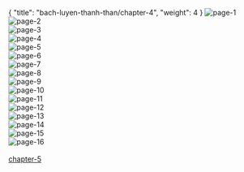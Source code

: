 { "title": "bach-luyen-thanh-than/chapter-4", "weight": 4 }
<img src="bach-luyen-thanh-than_0004_01-eeb95424b474ee1c973739351ccc76aa.webp" alt="page-1" origin="http://1.bp.blogspot.com/-MayqD45RP4A/VjH_GWyEs4I/AAAAAAAA7jM/1bpsXnlXN4U/s0/2.jpg?imgmax=0"><br/>
<img src="bach-luyen-thanh-than_0004_02-30bbda58bd1eae2218d94de41e310195.webp" alt="page-2" origin="http://1.bp.blogspot.com/-Xxap3bLGJGk/VjH_G410a4I/AAAAAAAA7jQ/x8ZPp9SAgjA/s0/3.jpg?imgmax=0"><br/>
<img src="bach-luyen-thanh-than_0004_03-8eb0041a982f39a6d3416e06053fe550.webp" alt="page-3" origin="http://1.bp.blogspot.com/-1-BJekF6p3g/VjH_HAm2OAI/AAAAAAAA7jY/hNvzvAiSaPc/s0/4.jpg?imgmax=0"><br/>
<img src="bach-luyen-thanh-than_0004_04-07644e6586c19e9d17692b87b2c1b22b.webp" alt="page-4" origin="http://1.bp.blogspot.com/-1qa1s7NQ8x0/VjH_HfFfi1I/AAAAAAAA7jg/6SuMYNtGR2Y/s0/5.jpg?imgmax=0"><br/>
<img src="bach-luyen-thanh-than_0004_05-909c2c69d9501eac1518a14983c65f0d.webp" alt="page-5" origin="http://1.bp.blogspot.com/-aYaJpkBqT7M/VjH_HvXpDHI/AAAAAAAA7jk/0loqut0YSyc/s0/6.jpg?imgmax=0"><br/>
<img src="bach-luyen-thanh-than_0004_06-7b9baea616aab4dc9c763a94f6d3df97.webp" alt="page-6" origin="http://1.bp.blogspot.com/-UGiWN8GOepU/VjH_H4t8iHI/AAAAAAAA7js/w5w1lq4GF98/s0/7.jpg?imgmax=0"><br/>
<img src="bach-luyen-thanh-than_0004_07-555dbfe709ca7b2518f954d30b181f6f.webp" alt="page-7" origin="http://1.bp.blogspot.com/-zSZ0UmWBb28/VjH_IZ25JCI/AAAAAAAA7j4/mGmVJfO_pao/s0/8.jpg?imgmax=0"><br/>
<img src="bach-luyen-thanh-than_0004_08-e42792af8bf9082b52988d104b18953b.webp" alt="page-8" origin="http://1.bp.blogspot.com/-mXEUDN8dgyw/VjH_I0cZ8EI/AAAAAAAA7kE/Ts_HfeXoqc8/s0/9.jpg?imgmax=0"><br/>
<img src="bach-luyen-thanh-than_0004_09-8b0d47fcc889ef619124ba04cbe0ecbe.webp" alt="page-9" origin="http://1.bp.blogspot.com/-Rj2qLXu0Cv0/VjH_DnhG7UI/AAAAAAAA7iY/MUbfo_es_7s/s0/10.jpg?imgmax=0"><br/>
<img src="bach-luyen-thanh-than_0004_10-0e88e18d9f6e68e44cf6f0ba09845dc6.webp" alt="page-10" origin="http://1.bp.blogspot.com/-TyK_L0Exojk/VjH_DhYbpfI/AAAAAAAA7ic/vvuiJr7QHzU/s0/11.jpg?imgmax=0"><br/>
<img src="bach-luyen-thanh-than_0004_11-909d4171775da8af579b43a3a98da22d.webp" alt="page-11" origin="http://1.bp.blogspot.com/-MdkqTCz4IPw/VjH_EhHgA8I/AAAAAAAA7ig/XbtEKkIJlpA/s0/12.jpg?imgmax=0"><br/>
<img src="bach-luyen-thanh-than_0004_12-f53e85cb99e5271a4f17352b70e92baf.webp" alt="page-12" origin="http://1.bp.blogspot.com/-B0vL-k-EJDk/VjH_EvU8YcI/AAAAAAAA7is/Ov6gvwFz7kE/s0/13.jpg?imgmax=0"><br/>
<img src="bach-luyen-thanh-than_0004_13-ef8b4e5e3cf3c254adaa1da1548545d9.webp" alt="page-13" origin="http://1.bp.blogspot.com/-85Vk2kRx4Oo/VjH_Ezb_9vI/AAAAAAAA7io/4nFr-DluKtI/s0/14.jpg?imgmax=0"><br/>
<img src="bach-luyen-thanh-than_0004_14-a5f4ef381ce710c2c7d0e2e563f578fd.webp" alt="page-14" origin="http://1.bp.blogspot.com/-gxM7RQQ6zeI/VjH_FXrZ4YI/AAAAAAAA7i4/QZpp2EEKLh4/s0/15.jpg?imgmax=0"><br/>
<img src="bach-luyen-thanh-than_0004_15-62a1334babe254cf6a6bfba9040f52be.webp" alt="page-15" origin="http://1.bp.blogspot.com/-a4PmJ-QmjZk/VjH_FoYt3II/AAAAAAAA7jI/6ned2iOIV0M/s0/16.jpg?imgmax=0"><br/>
<img src="bach-luyen-thanh-than_0004_16-03e9a5d1566f13a4a31220a5dd9e390e.webp" alt="page-16" origin="http://1.bp.blogspot.com/-0cGNa1ev7q0/VjH_F-EgzZI/AAAAAAAA7jA/2wQ13-klv20/s0/17.jpg?imgmax=0"><br/>
<br/><a class="nextchap" href="/bach-luyen-thanh-than/chapter-5">chapter-5</a>
